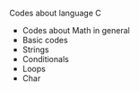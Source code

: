Codes about language C
<ul type="square"> 
        <li>Codes about Math in general</li>
        <li>Basic codes</li>
        <li>Strings</li>
        <li>Conditionals</li>
        <li>Loops</li>
        <li>Char</li>
 </ul>
